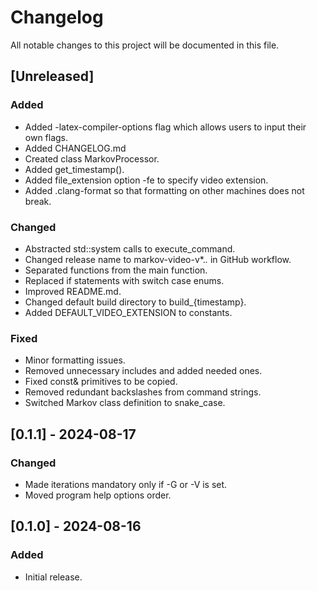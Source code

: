 # Changelog

All notable changes to this project will be documented in this file.

## [Unreleased]

### Added

- Added -latex-compiler-options flag which allows users to input their own flags.
- Added CHANGELOG.md
- Created class MarkovProcessor.
- Added get_timestamp().
- Added file_extension option -fe to specify video extension.
- Added .clang-format so that formatting on other machines does not break.

### Changed

- Abstracted std::system calls to execute_command.
- Changed release name to markov-video-v*.*.* in GitHub workflow. 
- Separated functions from the main function.
- Replaced if statements with switch case enums.
- Improved README.md.
- Changed default build directory to build_{timestamp}.
- Added DEFAULT_VIDEO_EXTENSION to constants. 

### Fixed

- Minor formatting issues.
- Removed unnecessary includes and added needed ones.
- Fixed const& primitives to be copied.
- Removed redundant backslashes from command strings.
- Switched Markov class definition to snake_case.

## [0.1.1] - 2024-08-17

### Changed

- Made iterations mandatory only if -G or -V is set.
- Moved program help options order.

## [0.1.0] - 2024-08-16

### Added

- Initial release.
